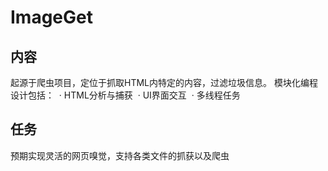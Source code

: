 # ImageGet
## 内容
起源于爬虫项目，定位于抓取HTML内特定的内容，过滤垃圾信息。
模块化编程设计包括：
  · HTML分析与捕获
  · UI界面交互
  · 多线程任务
 
 ## 任务
 预期实现灵活的网页嗅觉，支持各类文件的抓获以及爬虫
